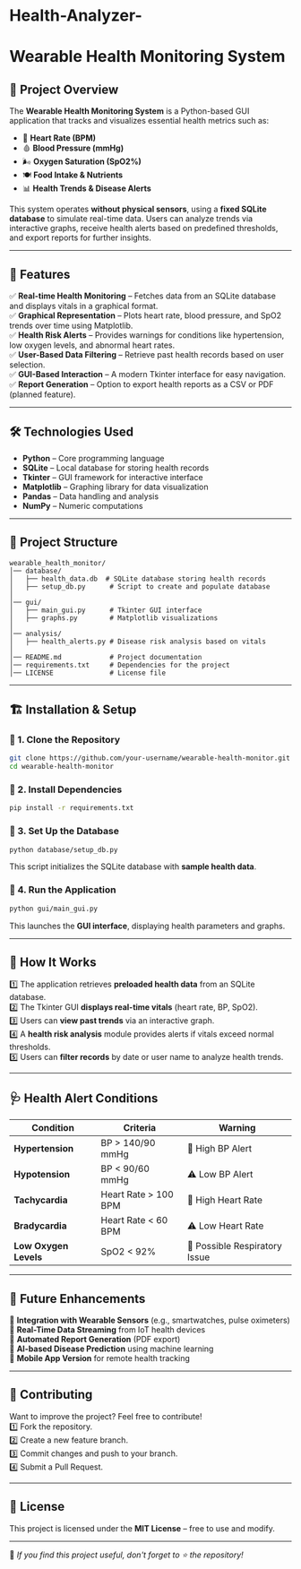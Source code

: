 # Health-Analyzer-
# Wearable Health Monitoring System

## 📌 Project Overview
The **Wearable Health Monitoring System** is a Python-based GUI application that tracks and visualizes essential health metrics such as:
- 💓 **Heart Rate (BPM)**
- 🩸 **Blood Pressure (mmHg)**
- 🌬 **Oxygen Saturation (SpO2%)**
- 🍽 **Food Intake & Nutrients**
- 📊 **Health Trends & Disease Alerts**

This system operates **without physical sensors**, using a **fixed SQLite database** to simulate real-time data. Users can analyze trends via interactive graphs, receive health alerts based on predefined thresholds, and export reports for further insights.

---

## 🚀 Features
✅ **Real-time Health Monitoring** – Fetches data from an SQLite database and displays vitals in a graphical format.  
✅ **Graphical Representation** – Plots heart rate, blood pressure, and SpO2 trends over time using Matplotlib.  
✅ **Health Risk Alerts** – Provides warnings for conditions like hypertension, low oxygen levels, and abnormal heart rates.  
✅ **User-Based Data Filtering** – Retrieve past health records based on user selection.  
✅ **GUI-Based Interaction** – A modern Tkinter interface for easy navigation.  
✅ **Report Generation** – Option to export health reports as a CSV or PDF (planned feature).  

---

## 🛠 Technologies Used
- **Python** – Core programming language
- **SQLite** – Local database for storing health records
- **Tkinter** – GUI framework for interactive interface
- **Matplotlib** – Graphing library for data visualization
- **Pandas** – Data handling and analysis
- **NumPy** – Numeric computations

---

## 📂 Project Structure
```
wearable_health_monitor/
│── database/
│   ├── health_data.db  # SQLite database storing health records
│   ├── setup_db.py      # Script to create and populate database
│
│── gui/
│   ├── main_gui.py      # Tkinter GUI interface
│   ├── graphs.py        # Matplotlib visualizations
│
│── analysis/
│   ├── health_alerts.py # Disease risk analysis based on vitals
│
│── README.md            # Project documentation
│── requirements.txt     # Dependencies for the project
│── LICENSE              # License file
```

---

## 🏗 Installation & Setup
### 🔹 1. Clone the Repository
```sh
git clone https://github.com/your-username/wearable-health-monitor.git
cd wearable-health-monitor
```

### 🔹 2. Install Dependencies
```sh
pip install -r requirements.txt
```

### 🔹 3. Set Up the Database
```sh
python database/setup_db.py
```
This script initializes the SQLite database with **sample health data**.

### 🔹 4. Run the Application
```sh
python gui/main_gui.py
```
This launches the **GUI interface**, displaying health parameters and graphs.

---

## 🎯 How It Works
1️⃣ The application retrieves **preloaded health data** from an SQLite database.  
2️⃣ The Tkinter GUI **displays real-time vitals** (heart rate, BP, SpO2).  
3️⃣ Users can **view past trends** via an interactive graph.  
4️⃣ A **health risk analysis** module provides alerts if vitals exceed normal thresholds.  
5️⃣ Users can **filter records** by date or user name to analyze health trends.

---

## 🩺 Health Alert Conditions
| Condition | Criteria | Warning |
|-----------|---------|---------|
| **Hypertension** | BP > 140/90 mmHg | 🚨 High BP Alert |
| **Hypotension** | BP < 90/60 mmHg | ⚠ Low BP Alert |
| **Tachycardia** | Heart Rate > 100 BPM | 🚨 High Heart Rate |
| **Bradycardia** | Heart Rate < 60 BPM | ⚠ Low Heart Rate |
| **Low Oxygen Levels** | SpO2 < 92% | 🚨 Possible Respiratory Issue |

---

## 🚀 Future Enhancements
🔹 **Integration with Wearable Sensors** (e.g., smartwatches, pulse oximeters)  
🔹 **Real-Time Data Streaming** from IoT health devices  
🔹 **Automated Report Generation** (PDF export)  
🔹 **AI-based Disease Prediction** using machine learning  
🔹 **Mobile App Version** for remote health tracking  

---

## 🤝 Contributing
Want to improve the project? Feel free to contribute!  
1️⃣ Fork the repository.  
2️⃣ Create a new feature branch.  
3️⃣ Commit changes and push to your branch.  
4️⃣ Submit a Pull Request.  

---

## 📜 License
This project is licensed under the **MIT License** – free to use and modify.  

---

🌟 *If you find this project useful, don't forget to ⭐ the repository!*

